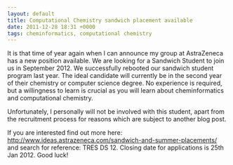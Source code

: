 ```yaml
---
layout: default
title: Computational Chemistry sandwich placement available
date: 2011-12-28 18:31 +0000
tags: cheminformatics, computational chemistry
---
```


It is that time of year again when I can announce my group at AstraZeneca has a new position available. We are looking for a Sandwich Student to join us in September 2012. We successfully rebooted our sandwich student program last year. The ideal candidate will currently be in the second year of their chemistry or computer science degree. No experience is required, but a willingness to learn is crucial as you will learn about cheminformatics and computational chemistry.

Unfortunately, I personally will not be involved with this student, apart from the recruitment process for reasons which are subject to another blog post.

If you are interested find out more here: <http://www.ideas.astrazeneca.com/sandwich-and-summer-placements/> and search for reference: TRES DS 12. Closing date for applications is 25th Jan 2012. Good luck!